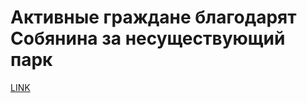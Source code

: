 # Активные граждане благодарят Собянина за несуществующий парк



[LINK](https://varlamov.ru/2676986.html)